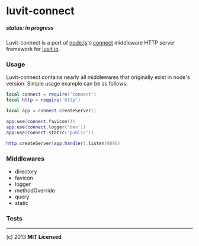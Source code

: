 # luvit-connect

##### status: in progress

Luvit-connect is a port of [node.js](http://nodejs.org/)'s [connect](https://github.com/senchalabs/connect) middleware HTTP server framework for [luvit.io](http://luvit.io/).

### Usage

Luvit-connect contains nearly all middlewares that originally exist in node's version. Simple usage example can be as follows:

```lua
local connect = require('connect')
local http = require('http')

local app = connect.createServer()

app:use(connect.favicon())
app:use(connect.logger('dev'))
app:use(connect.static('public'))

http.createServer(app.handler).listen(8080)
```

### Middlewares

- directory
- favicon
- logger
- methodOverride
- query
- static

### Tests

---
(c) 2013 **MIT Licensed**
